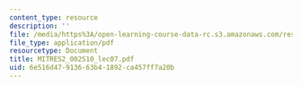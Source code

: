 ```yaml
---
content_type: resource
description: ''
file: /media/https%3A/open-learning-course-data-rc.s3.amazonaws.com/res-2-002-finite-element-procedures-for-solids-and-structures-spring-2010/6e516d47913663b41892ca457ff7a20b_MITRES2_002S10_lec07.pdf
file_type: application/pdf
resourcetype: Document
title: MITRES2_002S10_lec07.pdf
uid: 6e516d47-9136-63b4-1892-ca457ff7a20b
---
```


